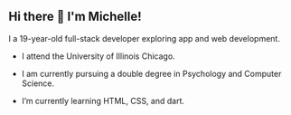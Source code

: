 ## Hi there 👋 I'm Michelle!

I a 19-year-old full-stack developer exploring app and web development. 

- I attend the University of Illinois Chicago.
- I am currently pursuing a double degree in Psychology and Computer Science.

- I’m currently learning HTML, CSS, and dart.


<!--
**microwaves22/microwaves22** is a ✨ _special_ ✨ repository because its `README.md` (this file) appears on your GitHub profile.

Here are some ideas to get you started:

- 🔭 I’m currently working on ...
- 🌱 I’m currently learning ...
- 👯 I’m looking to collaborate on ...
- 🤔 I’m looking for help with ...
- 💬 Ask me about ...
- 📫 How to reach me: ...
- 😄 Pronouns: ...
- ⚡ Fun fact: ...
-->
